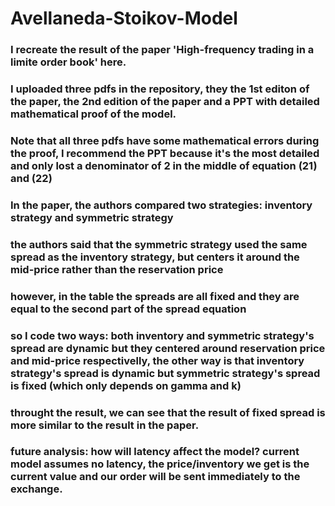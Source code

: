# Avellaneda-Stoikov-Model

### I recreate the result of the paper 'High-frequency trading in a limite order book' here.

### I uploaded three pdfs in the repository, they the 1st editon of the paper, the 2nd edition of the paper and a PPT with detailed mathematical proof of the model.
### Note that all three pdfs have some mathematical errors during the proof, I recommend the PPT because it's the most detailed and only lost a denominator of 2 in the middle of equation (21) and (22)

### In the paper, the authors compared two strategies: inventory strategy and symmetric strategy
### the authors said that the symmetric strategy used the same spread as the inventory strategy, but centers it around the mid-price rather than the reservation price
### however, in the table the spreads are all fixed and they are equal to the second part of the spread equation
### so I code two ways: both inventory and symmetric strategy's spread are dynamic but they centered around reservation price and mid-price respectivelly, the other way is that inventory strategy's spread is dynamic but symmetric strategy's spread is fixed (which only depends on gamma and k)
### throught the result, we can see that the result of fixed spread is more similar to the result in the paper.

### future analysis: how will latency affect the model? current model assumes no latency, the price/inventory we get is the current value and our order will be sent immediately to the exchange.
